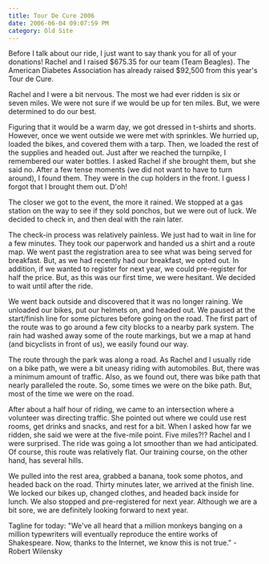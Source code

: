 ```yaml
---
title: Tour De Cure 2006
date: 2006-06-04 09:07:59 PM
category: Old Site
---
```


Before I talk about our ride, I just want to say thank you for all of your donations! Rachel and I raised $675.35 for our team (Team Beagles). The American Diabetes Association has already raised $92,500 from this year's Tour de Cure.

Rachel and I were a bit nervous. The most we had ever ridden is six or seven miles. We were not sure if we would be up for ten miles. But, we were determined to do our best.

Figuring that it would be a warm day, we got dressed in t-shirts and shorts. However, once we went outside we were met with sprinkles. We hurried up, loaded the bikes, and covered them with a tarp. Then, we loaded the rest of the supplies and headed out. Just after we reached the turnpike, I remembered our water bottles. I asked Rachel if she brought them, but she said no. After a few tense moments (we did not want to have to turn around), I found them. They were in the cup holders in the front. I guess I forgot that I brought them out. D'oh!

The closer we got to the event, the more it rained. We stopped at a gas station on the way to see if they sold ponchos, but we were out of luck. We decided to check in, and then deal with the rain later.

The check-in process was relatively painless. We just had to wait in line for a few minutes. They took our paperwork and handed us a shirt and a route map. We went past the registration area to see what was being served for breakfast. But, as we had recently had our breakfast, we opted out. In addition, if we wanted to register for next year, we could pre-register for half the price. But, as this was our first time, we were hesitant. We decided to wait until after the ride.

We went back outside and discovered that it was no longer raining. We unloaded our bikes, put our helmets on, and headed out. We paused at the start/finish line for some pictures before going on the road. The first part of the route was to go around a few city blocks to a nearby park system. The rain had washed away some of the route markings, but we a map at hand (and bicyclists in front of us), we easily found our way.

The route through the park was along a road. As Rachel and I usually ride on a bike path, we were a bit uneasy riding with automobiles. But, there was a minimum amount of traffic. Also, as we found out, there was bike path that nearly paralleled the route. So, some times we were on the bike path. But, most of the time we were on the road.

After about a half hour of riding, we came to an intersection where a volunteer was directing traffic. She pointed out where we could use rest rooms, get drinks and snacks, and rest for a bit. When I asked how far we ridden, she said we were at the five-mile point. Five miles?!? Rachel and I were surprised. The ride was going a lot smoother than we had anticipated. Of course, this route was relatively flat. Our training course, on the other hand, has several hills.

We pulled into the rest area, grabbed a banana, took some photos, and headed back on the road. Thirty minutes later, we arrived at the finish line. We locked our bikes up, changed clothes, and headed back inside for lunch. We also stopped and pre-registered for next year. Although we are a bit sore, we are definitely looking forward to next year.

Tagline for today: "We've all heard that a million monkeys banging on a million typewriters will eventually reproduce the entire works of Shakespeare. Now, thanks to the Internet, we know this is not true." - Robert Wilensky
